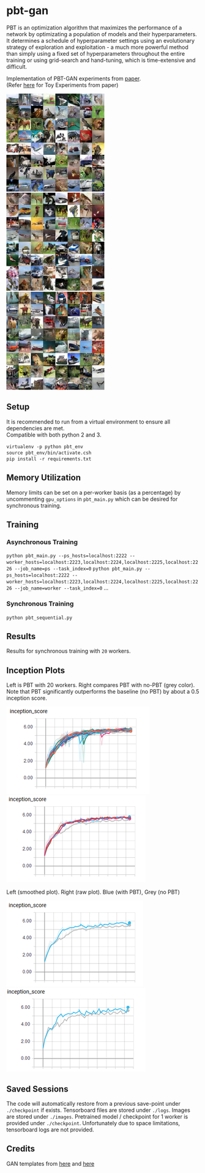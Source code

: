 # pbt-gan

PBT is an optimization algorithm that maximizes the performance of a network by optimizating a population of models and their hyperparameters. It determines a schedule of hyperparameter settings using an evolutionary strategy of exploration and exploitation - a much more powerful method than simply using a fixed set of hyperparameters throughout the entire training or using grid-search and hand-tuning, which is time-extensive and difficult.

Implementation of PBT-GAN experiments from [paper](https://arxiv.org/pdf/1711.09846.pdf).  
(Refer [here](https://github.com/angusfung/population-based-training) for Toy Experiments from paper)

![alt-text-1](https://github.com/angusfung/pbt-gan/blob/master/images/18/samples_47099.jpg "title-1") ![alt-text-2](https://github.com/angusfung/pbt-gan/blob/master/images/0/samples_47799.jpg "title-2") ![alt-text-1](https://github.com/angusfung/pbt-gan/blob/master/images/13/samples_47399.jpg "title-3")
 

## Setup
It is recommended to run from a virtual environment to ensure all dependencies are met.  
Compatible with both python 2 and 3.
```
virtualenv -p python pbt_env
source pbt_env/bin/activate.csh
pip install -r requirements.txt
```
## Memory Utilization
Memory limits can be set on a per-worker basis (as a percentage) by uncommenting `gpu_options` in `pbt_main.py` which can be desired for synchronous training.
 
## Training
### Asynchronous Training
`python pbt_main.py --ps_hosts=localhost:2222 --worker_hosts=localhost:2223,localhost:2224,localhost:2225,localhost:2226 --job_name=ps --task_index=0`
`python pbt_main.py --ps_hosts=localhost:2222 --worker_hosts=localhost:2223,localhost:2224,localhost:2225,localhost:2226 --job_name=worker --task_index=0`
...
### Synchronous Training
`python pbt_sequential.py`

## Results
Results for synchronous training with `20` workers.
  
## Inception Plots

Left is PBT with 20 workers. Right compares PBT with no-PBT (grey color).  
Note that PBT significantly outperforms the baseline (no PBT) by about a 0.5 inception score.

![alt-text-1](https://github.com/angusfung/pbt-gan/blob/master/results/inception1.PNG "title-1") ![alt-text-2](https://github.com/angusfung/pbt-gan/blob/master/results/inception3.PNG "title-2") 

Left (smoothed plot). Right (raw plot). 
Blue (with PBT), Grey (no PBT)

![alt-text-3](https://github.com/angusfung/pbt-gan/blob/master/results/inception2.PNG "title-3") ![alt-text-4](https://github.com/angusfung/pbt-gan/blob/master/results/inception_nosmooth.PNG "title-4")


## Saved Sessions
The code will automatically restore from a previous save-point under `./checkpoint` if exists. Tensorboard files are stored under `./logs`. Images are stored under `./images`. Pretrained model / checkpoint for 1 worker is provided under `./checkpoint`. Unfortunately due to space limitations, tensorboard logs are not provided.


## Credits
GAN templates from [here](https://github.com/hwalsuklee/tensorflow-generative-model-collections) and [here](https://github.com/igul222/improved_wgan_training)

